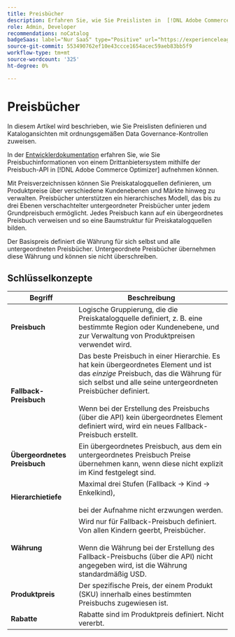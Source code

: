 ```yaml
---
title: Preisbücher
description: Erfahren Sie, wie Sie Preislisten in  [!DNL Adobe Commerce Optimizer] verwalten.
role: Admin, Developer
recommendations: noCatalog
badgeSaas: label="Nur SaaS" type="Positive" url="https://experienceleague.adobe.com/de/docs/commerce/user-guides/product-solutions" tooltip="Gilt nur für Adobe Commerce as a Cloud Service- und Adobe Commerce Optimizer-Projekte (von Adobe verwaltete SaaS-Infrastruktur)."
source-git-commit: 553490762ef10e43ccce1654acec59aeb83bb5f9
workflow-type: tm+mt
source-wordcount: '325'
ht-degree: 0%

---
```


# Preisbücher

In diesem Artikel wird beschrieben, wie Sie Preislisten definieren und Katalogansichten mit ordnungsgemäßen Data Governance-Kontrollen zuweisen.

In der [Entwicklerdokumentation](https://developer-stage.adobe.com/commerce/services/composable-catalog/data-ingestion/api-reference/#tag/Price-Books) erfahren Sie, wie Sie Preisbuchinformationen von einem Drittanbietersystem mithilfe der Preisbuch-API in [!DNL Adobe Commerce Optimizer] aufnehmen können.

Mit Preisverzeichnissen können Sie Preiskatalogquellen definieren, um Produktpreise über verschiedene Kundenebenen und Märkte hinweg zu verwalten. Preisbücher unterstützen ein hierarchisches Modell, das bis zu drei Ebenen verschachtelter untergeordneter Preisbücher unter jedem Grundpreisbuch ermöglicht. Jedes Preisbuch kann auf ein übergeordnetes Preisbuch verweisen und so eine Baumstruktur für Preiskatalogquellen bilden.

Der Basispreis definiert die Währung für sich selbst und alle untergeordneten Preisbücher. Untergeordnete Preisbücher übernehmen diese Währung und können sie nicht überschreiben.

## Schlüsselkonzepte

| Begriff | Beschreibung |
|------|-------------|
| **Preisbuch** | Logische Gruppierung, die die Preiskatalogquelle definiert, z. B. eine bestimmte Region oder Kundenebene, und zur Verwaltung von Produktpreisen verwendet wird. |
| **Fallback-Preisbuch** | Das beste Preisbuch in einer Hierarchie. Es hat kein übergeordnetes Element und ist das *einzige* Preisbuch, das die Währung für sich selbst und alle seine untergeordneten Preisbücher definiert.<br/><br/>Wenn bei der Erstellung des Preisbuchs (über die API) kein übergeordnetes Element definiert wird, wird ein neues Fallback-Preisbuch erstellt. |
| **Übergeordnetes Preisbuch** | Ein übergeordnetes Preisbuch, aus dem ein untergeordnetes Preisbuch Preise übernehmen kann, wenn diese nicht explizit im Kind festgelegt sind. |
| **Hierarchietiefe** | Maximal drei Stufen (Fallback → Kind → Enkelkind), <br/><br/> bei der Aufnahme nicht erzwungen werden. |
| **Währung** | Wird nur für Fallback-Preisbuch definiert. Von allen Kindern geerbt, Preisbücher.<br/><br/>Wenn die Währung bei der Erstellung des Fallback-Preisbuchs (über die API) nicht angegeben wird, ist die Währung standardmäßig USD. |
| **Produktpreis** | Der spezifische Preis, der einem Produkt (SKU) innerhalb eines bestimmten Preisbuchs zugewiesen ist. |
| **Rabatte** | Rabatte sind im Produktpreis definiert. Nicht vererbt. |
